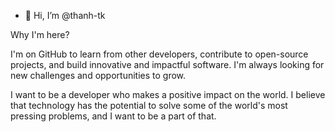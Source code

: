 - 👋 Hi, I’m @thanh-tk

Why I'm here?

I'm on GitHub to learn from other developers, contribute to open-source projects, and build innovative and impactful software. I'm always looking for new challenges and opportunities to grow.

I want to be a developer who makes a positive impact on the world. I believe that technology has the potential to solve some of the world's most pressing problems, and I want to be a part of that.
<!---
- 👀 I’m interested in ...
- 🌱 I’m currently learning ...
- 💞️ I’m looking to collaborate on ...
- 📫 How to reach me ???
--->
<!---
thanh-tk/thanh-tk is a ✨ special ✨ repository because its `README.md` (this file) appears on your GitHub profile.
You can click the Preview link to take a look at your changes.
--->
